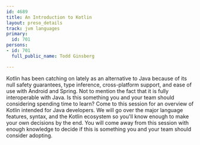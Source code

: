 ```yaml
---
id: 4689
title: An Introduction to Kotlin
layout: preso_details
track: jvm languages
primary:
  id: 701
persons:
- id: 701
  full_public_name: Todd Ginsberg

---
```

Kotlin has been catching on lately as an alternative to Java because of its null safety guarantees, type inference, cross-platform support, and ease of use with Android and Spring. Not to mention the fact that it is fully interoperable with Java. Is this something you and your team should considering spending time to learn? Come to this session for an overview of Kotlin intended for Java developers. We will go over the major language features, syntax, and the Kotlin ecosystem so you'll know enough to make your own decisions by the end. You will come away from this session with enough knowledge to decide if this is something you and your team should consider adopting.